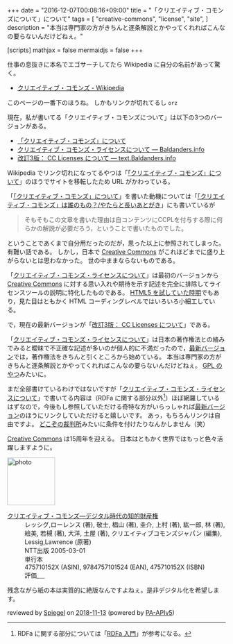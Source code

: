 +++
date = "2016-12-07T00:08:16+09:00"
title = "「クリエイティブ・コモンズについて」について"
tags = [
  "creative-commons",
  "license",
  "site",
]
description = "本当は専門家の方がきちんと逐条解説とかやってくれればこんなの要らないんだけどねぇ。"

[scripts]
  mathjax = false
  mermaidjs = false
+++

仕事の息抜きに本名でエゴサーチしてたら Wikipedia に自分の名前があって驚く。

- [クリエイティブ・コモンズ - Wikipedia](https://ja.wikipedia.org/wiki/%E3%82%AF%E3%83%AA%E3%82%A8%E3%82%A4%E3%83%86%E3%82%A3%E3%83%96%E3%83%BB%E3%82%B3%E3%83%A2%E3%83%B3%E3%82%BA)

このページの一番下のほうね。
しかもリンクが切れてるし `orz`

現在，私が書いてる「クリエイティブ・コモンズについて」は以下の3つのバージョンがある。

- [「クリエイティブ・コモンズ」について](https://baldanders.info/spiegel/archive/docs/cc-about.html)
- [クリエイティブ・コモンズ・ライセンスについて — Baldanders.info](https://baldanders.info/spiegel/cc-license/)
- [改訂3版： CC Licenses について — text.Baldanders.info](/cc-licenses/)

Wikipedia でリンク切れになってるやつは「[「クリエイティブ・コモンズ」について](https://baldanders.info/spiegel/archive/docs/cc-about.html)」のほうでサイトを移転したため URL がかわっている。

「[「クリエイティブ・コモンズ」について](https://baldanders.info/spiegel/archive/docs/cc-about.html)」を書いた動機については「[「クリエイティブ・コモンズ」は誰のもの？/やたらと長いあとがき](https://baldanders.info/spiegel/archive/docs/cc-report_s2.html)」にも書いているが

> そもそもこの文章を書いた理由は自コンテンツにCCPLを付与する際に何らかの解説が必要だろう，ということで書いたものでした。

ということであくまで自分用だったのだが，思った以上に参照されてしまった。
有難い話である。
しかし，日本で [Creative Commons] がこれほどまでに盛り上がらないとは思わなかった。
世の中ままならないものである。

「[クリエイティブ・コモンズ・ライセンスについて](https://baldanders.info/spiegel/cc-license/)」は最初のバージョンから [Creative Commons] に対する思い入れや期待を示す記述を完全に排除してライセンスツールの説明に特化したものである。
[HTML5 を試していた時期](https://baldanders.info/blog/000721/ "About CC-License （HTML5 練習用） — Baldanders.info")でもあり，見た目はともかく HTML コーディングレベルではいろいろ小細工している。

で，現在の最新バージョンが「[改訂3版： CC Licenses について](/cc-licenses/)」である。

「[クリエイティブ・コモンズ・ライセンスについて](https://baldanders.info/spiegel/cc-license/)」は日本の著作権法との絡みでみると曖昧で不正確な記述が多いのが個人的に不満だったので，[最新バージョン](/cc-licenses/ "改訂3版： CC Licenses について")では，著作権法をきちんと引くところから始めている。
本当は専門家の方がきちんと逐条解説とかやってくれればこんなの要らないんだけどねぇ。
[GPL のやつ](https://www.ipa.go.jp/osc/license1.html "GNU GPL v3 解説書：IPA 独立行政法人 情報処理推進機構")みたいに。

まだ全部書けているわけではないですが「[クリエイティブ・コモンズ・ライセンスについて](https://baldanders.info/spiegel/cc-license/)」で書いてる内容は（RDFa に関する部分以外[^rdfa]）ほぼ網羅しているはずなので，今後もし参照していただける奇特な方がいらっしゃれば[最新バージョン](/cc-licenses/ "改訂3版： CC Licenses について")のほうにリンクしていただけると嬉しいです。
あっ，もちろんリンクは自由ですよ。
[どこぞの裁判所](http://japan.cnet.com/news/business/35088980/ "「無許諾コンテンツにはリンクを貼るだけで著作権侵害」--EU判決とリンクの自由 - CNET Japan")みたいに条件を付けたりなんかしません（笑）

[^rdfa]: RDFa に関する部分については「[RDFa 入門](https://baldanders.info/spiegel/rdfa/ "RDFa 入門 — Baldanders.info")」が参考になる。

[Creative Commons] は15周年を迎える。
日本はともかく世界ではもっと色々活躍しますように。

[Creative Commons]: https://creativecommons.org/ "When we share, everyone wins - Creative Commons"

<div class="hreview">
  <div class="photo"><a class="item url" href="https://www.amazon.co.jp/dp/475710152X?tag=baldandersinf-22&linkCode=ogi&th=1&psc=1"><img src="https://m.media-amazon.com/images/I/41WPNBY7HZL._SL160_.jpg" width="110" alt="photo"></a></div>
  <dl class="fn">
    <dt><a href="https://www.amazon.co.jp/dp/475710152X?tag=baldandersinf-22&linkCode=ogi&th=1&psc=1">クリエイティブ・コモンズ―デジタル時代の知的財産権</a></dt>
    <dd>レッシグ,ローレンス (著), 敬士, 椙山 (著), 圭介, 上村 (著), 紘一郎, 林 (著), 絵美, 若槻 (著), 大洋, 土屋 (著), クリエイティブコモンズジャパン (編集), Lessig,Lawrence (原著)</dd>
    <dd>NTT出版 2005-03-01</dd>
    <dd>単行本</dd>
    <dd>475710152X (ASIN), 9784757101524 (EAN), 475710152X (ISBN)</dd>
    <dd>評価<abbr class="rating fa-sm" title="4">&nbsp;<i class="fas fa-star"></i>&nbsp;<i class="fas fa-star"></i>&nbsp;<i class="fas fa-star"></i>&nbsp;<i class="fas fa-star"></i>&nbsp;<i class="far fa-star"></i></abbr></dd>
  </dl>
  <p class="description">残念ながら紙の本は実質的に絶版なんですよねぇ。是非デジタル化を希望します。</p>
  <p class="powered-by">reviewed by <a href='#maker' class='reviewer'>Spiegel</a> on <abbr class="dtreviewed" title="2018-11-13">2018-11-13</abbr> (powered by <a href="https://affiliate.amazon.co.jp/assoc_credentials/home">PA-APIv5</a>)</p>
</div>
